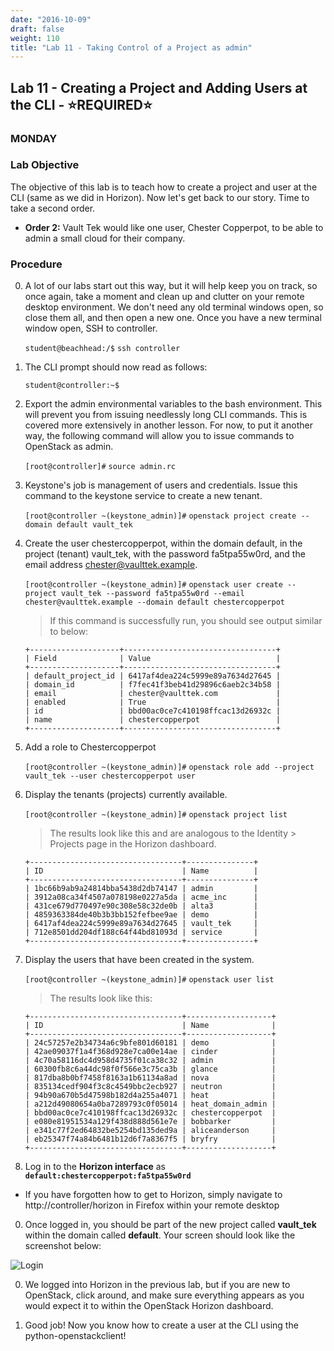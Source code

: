 ```yaml
---
date: "2016-10-09"
draft: false
weight: 110
title: "Lab 11 - Taking Control of a Project as admin"
---
```


## Lab 11 - Creating a Project and Adding Users at the CLI - &#x2B50;REQUIRED&#x2B50;

### MONDAY

### Lab Objective

The objective of this lab is to teach how to create a project and user at the CLI (same as we did in Horizon). Now let's get back to our story. Time to take a second order.

   - **Order 2:** Vault Tek would like one user, Chester Copperpot, to be able to admin a small cloud for their company.

### Procedure

0. A lot of our labs start out this way, but it will help keep you on track, so once again, take a moment and clean up and clutter on your remote desktop environment. We don't need any old terminal windows open, so close them all, and then open a new one. Once you have a new terminal window open, SSH to controller. 

    `student@beachhead:/$` `ssh controller`

0. The CLI prompt should now read as follows:

    `student@controller:~$`

0. Export the admin environmental variables to the bash environment. This will prevent you from issuing needlessly long CLI commands. This is covered more extensively in another lesson. For now, to put it another way, the following command will allow you to issue commands to OpenStack as admin.

    `[root@controller]#` `source admin.rc`

0.  Keystone's job is management of users and credentials. Issue this command to the keystone service to create a new tenant.

    `[root@controller ~(keystone_admin)]#` `openstack project create --domain default vault_tek`

0. Create the user chestercopperpot, within the domain default, in the project (tenant) vault_tek, with the password fa5tpa55w0rd, and the email address chester@vaulttek.example.

    `[root@controller ~(keystone_admin)]#` `openstack user create --project vault_tek --password fa5tpa55w0rd --email chester@vaulttek.example --domain default chestercopperpot`

    > If this command is successfully run, you should see output similar to below:

    ``` 
    +--------------------+----------------------------------+
    | Field              | Value                            |
    +--------------------+----------------------------------+
    | default_project_id | 6417af4dea224c5999e89a7634d27645 |
    | domain_id          | f7fec41f3beb41d29896c6aeb2c34b58 |
    | email              | chester@vaulttek.com             |
    | enabled            | True                             |
    | id                 | bbd00ac0ce7c410198ffcac13d26932c |
    | name               | chestercopperpot                 |
    +--------------------+----------------------------------+
    ```

0. Add a role to Chestercopperpot

    `[root@controller ~(keystone_admin)]#` `openstack role add --project vault_tek --user chestercopperpot user`

0. Display the tenants (projects) currently available. 

    `[root@controller ~(keystone_admin)]#` `openstack project list`
	
    > The results look like this and are analogous to the Identity > Projects page in the Horizon dashboard.

    ```
    +----------------------------------+---------------+
    | ID                               | Name          |
    +----------------------------------+---------------+
    | 1bc66b9ab9a24814bba5438d2db74147 | admin         |
    | 3912a08ca34f4507a078198e0227a5da | acme_inc      |
    | 431ce679d770497e90c308e58c32de0b | alta3         |
    | 4859363384de40b3b3bb152fefbee9ae | demo          |
    | 6417af4dea224c5999e89a7634d27645 | vault_tek     |
    | 712e8501dd204df188c64f44bd81093d | service       |
    +----------------------------------+---------------+
    ```

0. Display the users that have been created in the system. 

    `[root@controller ~(keystone_admin)]#` `openstack user list`

    > The results look like this:
	
	```
	+----------------------------------+-------------------+
	| ID                               | Name              |
	+----------------------------------+-------------------+
	| 24c57257e2b34734a6c9bfe801d60181 | demo              |
	| 42ae09037f1a4f368d928e7ca00e14ae | cinder            |
	| 4c70a58116dc4d958d4735f01ca38c32 | admin             |
	| 60300fb8c6a44dc98f0f566e3c75ca3b | glance            |
	| 817dba8b0bf7458f8163a1b61134a8ad | nova              |
	| 835134cedf904f3c8c4549bbc2ecb927 | neutron           |
	| 94b90a670b5d47598b182d4a255a4071 | heat              |
	| a212d49080654a0ba7289793c0f05014 | heat_domain_admin |
	| bbd00ac0ce7c410198ffcac13d26932c | chestercopperpot  |
	| e080e81951534a129f438d888d561e7e | bobbarker         |
	| e341c77f2ed64832be5254bd135ded9a | aliceanderson     |
	| eb25347f74a84b6481b12d6f7a8367f5 | bryfry            |
	+----------------------------------+-------------------+
	```

0. Log in to the **Horizon interface** as **`default:chestercopperpot:fa5tpa55w0rd`**

 * If you have forgotten how to get to Horizon, simply navigate to http://controller/horizon in Firefox within your remote desktop 
 
0. Once logged in, you should be part of the new project called **vault_tek** within the domain called **default**. Your screen should look like the screenshot below:

  ![Login](https://alta3.com/labs/images/alta3_lab_horizon_project_user_view.png)

0. We logged into Horizon in the previous lab, but if you are new to OpenStack, click around, and make sure everything appears as you would expect it to within the OpenStack Horizon dashboard.

0. Good job! Now you know how to create a user at the CLI using the python-openstackclient!
